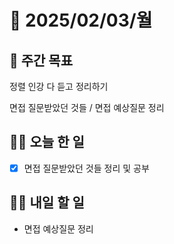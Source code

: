 # 📅 2025/02/03/월

## 🚀 주간 목표

정렬 인강 다 듣고 정리하기

면접 질문받았던 것들 / 면접 예상질문 정리

## 💪🏻 오늘 한 일

- [x] 면접 질문받았던 것들 정리 및 공부

## 🫵🏻 내일 할 일

- 면접 예상질문 정리
